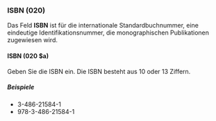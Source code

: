 ### ISBN (020)

Das Feld **ISBN** ist für die internationale Standardbuchnummer, eine eindeutige Identifikationsnummer, die monographischen Publikationen zugewiesen wird.

#### ISBN (020 $a)

Geben Sie die ISBN ein. Die ISBN besteht aus 10 oder 13 Ziffern.

##### Beispiele

- 3-486-21584-1
- 978-3-486-21584-1
